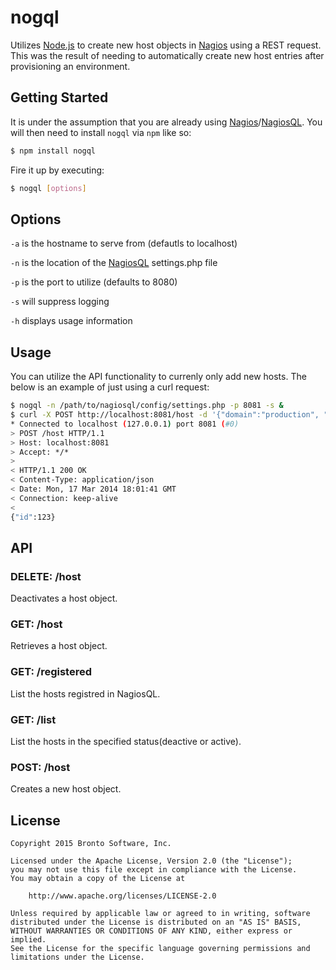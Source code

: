 # nogql
Utilizes [Node.js][nodejs] to create new host objects in [Nagios][nagios] using a REST request.  This was the result of needing to automatically create new host entries after provisioning an environment.


## Getting Started
It is under the assumption that you are already using [Nagios][nagios]/[NagiosQL][nagiosql].  You will then need to install `nogql` via `npm` like so:

```sh
$ npm install nogql
```

Fire it up by executing:

```sh
$ nogql [options]
```


## Options
`-a` is the hostname to serve from (defautls to localhost)

`-n` is the location of the [NagiosQL][nagiosql] settings.php file

`-p` is the port to utilize (defaults to 8080)

`-s` will suppress logging

`-h` displays usage information


## Usage
You can utilize the API functionality to currenly only add new hosts.  The below is an example of just using a curl request:

```sh
$ nogql -n /path/to/nagiosql/config/settings.php -p 8081 -s &
$ curl -X POST http://localhost:8081/host -d '{"domain":"production", "address":"127.0.0.1", "check_command":"check-host-alive", "host_name":"host-test-001", "use":"generic-host"}' -v
* Connected to localhost (127.0.0.1) port 8081 (#0)
> POST /host HTTP/1.1
> Host: localhost:8081
> Accept: */*
>
< HTTP/1.1 200 OK
< Content-Type: application/json
< Date: Mon, 17 Mar 2014 18:01:41 GMT
< Connection: keep-alive
<
{"id":123}
```


## API
### DELETE: /host
Deactivates a host object.

### GET: /host
Retrieves a host object.

### GET: /registered
List the hosts registred in NagiosQL.

### GET: /list
List the hosts in the specified status(deactive or active).

### POST: /host
Creates a new host object.


## License

    Copyright 2015 Bronto Software, Inc.

    Licensed under the Apache License, Version 2.0 (the "License");
    you may not use this file except in compliance with the License.
    You may obtain a copy of the License at

        http://www.apache.org/licenses/LICENSE-2.0

    Unless required by applicable law or agreed to in writing, software
    distributed under the License is distributed on an "AS IS" BASIS,
    WITHOUT WARRANTIES OR CONDITIONS OF ANY KIND, either express or implied.
    See the License for the specific language governing permissions and
    limitations under the License.

[nagios]:http://www.nagios.org
[nagiosql]:http://www.nagiosql.org
[nodejs]:http://nodejs.org
